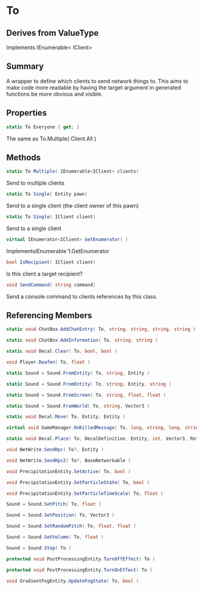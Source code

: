 # To

## Derives from ValueType
Implements IEnumerable< IClient>

## Summary

A wrapper to define which clients to send network things to. This
aims to make code more readable by having the target argument in generated
functions be more obvious and visible.
## Properties

```c#
static To Everyone { get; } 
```
The same as To.Multiple( Client.All )
## Methods

```c#
static To Multiple( IEnumerable<IClient> clients) 
```
Send to multiple clients
```c#
static To Single( Entity pawn) 
```
Send to a single client (the client owner of this pawn)
```c#
static To Single( IClient client) 
```
Send to a single client
```c#
virtual IEnumerator<IClient> GetEnumerator( ) 
```
ImplementsIEnumerable`1.GetEnumerator
```c#
bool IsRecipient( IClient client) 
```
Is this client a target recipient?
```c#
void SendCommand( string command) 
```
Send a console command to clients references by this class.
## Referencing Members

```c#
static void ChatBox.AddChatEntry( To, string, string, string, string ) 
```
```c#
static void ChatBox.AddInformation( To, string, string ) 
```
```c#
static void Decal.Clear( To, bool, bool ) 
```
```c#
void Player.Deafen( To, float ) 
```
```c#
static Sound = Sound.FromEntity( To, string, Entity ) 
```
```c#
static Sound = Sound.FromEntity( To, string, Entity, string ) 
```
```c#
static Sound = Sound.FromScreen( To, string, float, float ) 
```
```c#
static Sound = Sound.FromWorld( To, string, Vector3 ) 
```
```c#
static void Decal.Move( To, Entity, Entity ) 
```
```c#
virtual void GameManager.OnKilledMessage( To, long, string, long, string, string ) 
```
```c#
static void Decal.Place( To, DecalDefinition, Entity, int, Vector3, Rotation, Color ) 
```
```c#
void NetWrite.SendRpc( To?, Entity ) 
```
```c#
void NetWrite.SendRpc2( To?, BaseNetworkable ) 
```
```c#
void PrecipitationEntity.SetActive( To, bool ) 
```
```c#
void PrecipitationEntity.SetParticleState( To, bool ) 
```
```c#
void PrecipitationEntity.SetParticleTimeScale( To, float ) 
```
```c#
Sound = Sound.SetPitch( To, float ) 
```
```c#
Sound = Sound.SetPosition( To, Vector3 ) 
```
```c#
Sound = Sound.SetRandomPitch( To, float, float ) 
```
```c#
Sound = Sound.SetVolume( To, float ) 
```
```c#
Sound = Sound.Stop( To ) 
```
```c#
protected void PostProcessingEntity.TurnOffEffect( To ) 
```
```c#
protected void PostProcessingEntity.TurnOnEffect( To ) 
```
```c#
void GradientFogEntity.UpdateFogState( To, bool ) 
```
